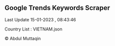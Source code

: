 

## Google Trends Keywords Scraper 
 
Last Update 15-01-2023 , 08:43:46

Country List :
VIETNAM.json



© Abdul Muttaqin 
